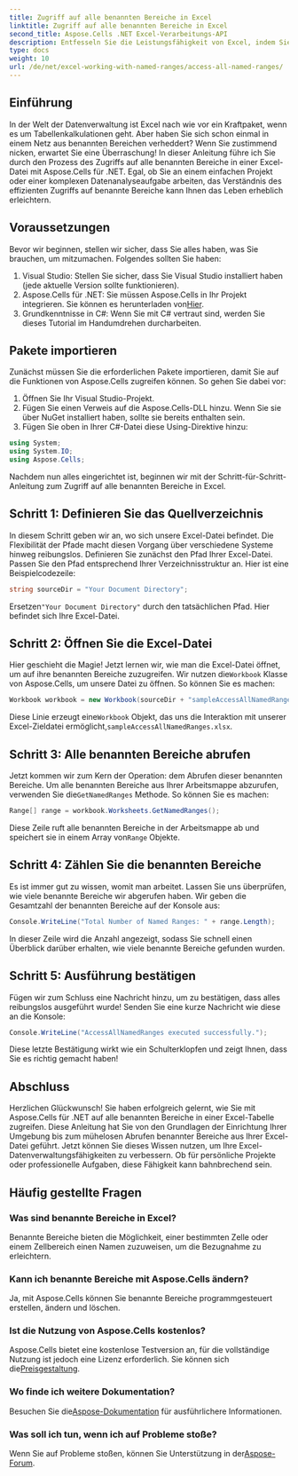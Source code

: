 ```yaml
---
title: Zugriff auf alle benannten Bereiche in Excel
linktitle: Zugriff auf alle benannten Bereiche in Excel
second_title: Aspose.Cells .NET Excel-Verarbeitungs-API
description: Entfesseln Sie die Leistungsfähigkeit von Excel, indem Sie mit unserer einfachen Anleitung unter Verwendung von Aspose.Cells für .NET auf benannte Bereiche zugreifen. Perfekt für die Datenverwaltung.
type: docs
weight: 10
url: /de/net/excel-working-with-named-ranges/access-all-named-ranges/
---
```

## Einführung
In der Welt der Datenverwaltung ist Excel nach wie vor ein Kraftpaket, wenn es um Tabellenkalkulationen geht. Aber haben Sie sich schon einmal in einem Netz aus benannten Bereichen verheddert? Wenn Sie zustimmend nicken, erwartet Sie eine Überraschung! In dieser Anleitung führe ich Sie durch den Prozess des Zugriffs auf alle benannten Bereiche in einer Excel-Datei mit Aspose.Cells für .NET. Egal, ob Sie an einem einfachen Projekt oder einer komplexen Datenanalyseaufgabe arbeiten, das Verständnis des effizienten Zugriffs auf benannte Bereiche kann Ihnen das Leben erheblich erleichtern.
## Voraussetzungen
Bevor wir beginnen, stellen wir sicher, dass Sie alles haben, was Sie brauchen, um mitzumachen. Folgendes sollten Sie haben:
1. Visual Studio: Stellen Sie sicher, dass Sie Visual Studio installiert haben (jede aktuelle Version sollte funktionieren).
2.  Aspose.Cells für .NET: Sie müssen Aspose.Cells in Ihr Projekt integrieren. Sie können es herunterladen von[Hier](https://releases.aspose.com/cells/net/).
3. Grundkenntnisse in C#: Wenn Sie mit C# vertraut sind, werden Sie dieses Tutorial im Handumdrehen durcharbeiten.
## Pakete importieren
Zunächst müssen Sie die erforderlichen Pakete importieren, damit Sie auf die Funktionen von Aspose.Cells zugreifen können. So gehen Sie dabei vor:
1. Öffnen Sie Ihr Visual Studio-Projekt.
2. Fügen Sie einen Verweis auf die Aspose.Cells-DLL hinzu. Wenn Sie sie über NuGet installiert haben, sollte sie bereits enthalten sein.
3. Fügen Sie oben in Ihrer C#-Datei diese Using-Direktive hinzu:
```csharp
using System;
using System.IO;
using Aspose.Cells;
```
Nachdem nun alles eingerichtet ist, beginnen wir mit der Schritt-für-Schritt-Anleitung zum Zugriff auf alle benannten Bereiche in Excel.
## Schritt 1: Definieren Sie das Quellverzeichnis
In diesem Schritt geben wir an, wo sich unsere Excel-Datei befindet. Die Flexibilität der Pfade macht diesen Vorgang über verschiedene Systeme hinweg reibungslos.
Definieren Sie zunächst den Pfad Ihrer Excel-Datei. Passen Sie den Pfad entsprechend Ihrer Verzeichnisstruktur an. Hier ist eine Beispielcodezeile:
```csharp
string sourceDir = "Your Document Directory";
```
 Ersetzen`"Your Document Directory"` durch den tatsächlichen Pfad. Hier befindet sich Ihre Excel-Datei.
## Schritt 2: Öffnen Sie die Excel-Datei
Hier geschieht die Magie! Jetzt lernen wir, wie man die Excel-Datei öffnet, um auf ihre benannten Bereiche zuzugreifen.
 Wir nutzen die`Workbook` Klasse von Aspose.Cells, um unsere Datei zu öffnen. So können Sie es machen:
```csharp
Workbook workbook = new Workbook(sourceDir + "sampleAccessAllNamedRanges.xlsx");
```
Diese Linie erzeugt eine`Workbook` Objekt, das uns die Interaktion mit unserer Excel-Zieldatei ermöglicht,`sampleAccessAllNamedRanges.xlsx`. 
## Schritt 3: Alle benannten Bereiche abrufen
Jetzt kommen wir zum Kern der Operation: dem Abrufen dieser benannten Bereiche.
 Um alle benannten Bereiche aus Ihrer Arbeitsmappe abzurufen, verwenden Sie die`GetNamedRanges` Methode. So können Sie es machen:
```csharp
Range[] range = workbook.Worksheets.GetNamedRanges();
```
 Diese Zeile ruft alle benannten Bereiche in der Arbeitsmappe ab und speichert sie in einem Array von`Range` Objekte. 
## Schritt 4: Zählen Sie die benannten Bereiche
Es ist immer gut zu wissen, womit man arbeitet. Lassen Sie uns überprüfen, wie viele benannte Bereiche wir abgerufen haben.
Wir geben die Gesamtzahl der benannten Bereiche auf der Konsole aus:
```csharp
Console.WriteLine("Total Number of Named Ranges: " + range.Length);
```
In dieser Zeile wird die Anzahl angezeigt, sodass Sie schnell einen Überblick darüber erhalten, wie viele benannte Bereiche gefunden wurden.
## Schritt 5: Ausführung bestätigen
Fügen wir zum Schluss eine Nachricht hinzu, um zu bestätigen, dass alles reibungslos ausgeführt wurde!
Senden Sie eine kurze Nachricht wie diese an die Konsole:
```csharp
Console.WriteLine("AccessAllNamedRanges executed successfully.");
```
Diese letzte Bestätigung wirkt wie ein Schulterklopfen und zeigt Ihnen, dass Sie es richtig gemacht haben!
## Abschluss
Herzlichen Glückwunsch! Sie haben erfolgreich gelernt, wie Sie mit Aspose.Cells für .NET auf alle benannten Bereiche in einer Excel-Tabelle zugreifen. Diese Anleitung hat Sie von den Grundlagen der Einrichtung Ihrer Umgebung bis zum mühelosen Abrufen benannter Bereiche aus Ihrer Excel-Datei geführt. Jetzt können Sie dieses Wissen nutzen, um Ihre Excel-Datenverwaltungsfähigkeiten zu verbessern. Ob für persönliche Projekte oder professionelle Aufgaben, diese Fähigkeit kann bahnbrechend sein.
## Häufig gestellte Fragen
### Was sind benannte Bereiche in Excel?
Benannte Bereiche bieten die Möglichkeit, einer bestimmten Zelle oder einem Zellbereich einen Namen zuzuweisen, um die Bezugnahme zu erleichtern.
### Kann ich benannte Bereiche mit Aspose.Cells ändern?
Ja, mit Aspose.Cells können Sie benannte Bereiche programmgesteuert erstellen, ändern und löschen.
### Ist die Nutzung von Aspose.Cells kostenlos?
 Aspose.Cells bietet eine kostenlose Testversion an, für die vollständige Nutzung ist jedoch eine Lizenz erforderlich. Sie können sich die[Preisgestaltung](https://purchase.aspose.com/buy).
### Wo finde ich weitere Dokumentation?
 Besuchen Sie die[Aspose-Dokumentation](https://reference.aspose.com/cells/net/) für ausführlichere Informationen.
### Was soll ich tun, wenn ich auf Probleme stoße?
 Wenn Sie auf Probleme stoßen, können Sie Unterstützung in der[Aspose-Forum](https://forum.aspose.com/c/cells/9).